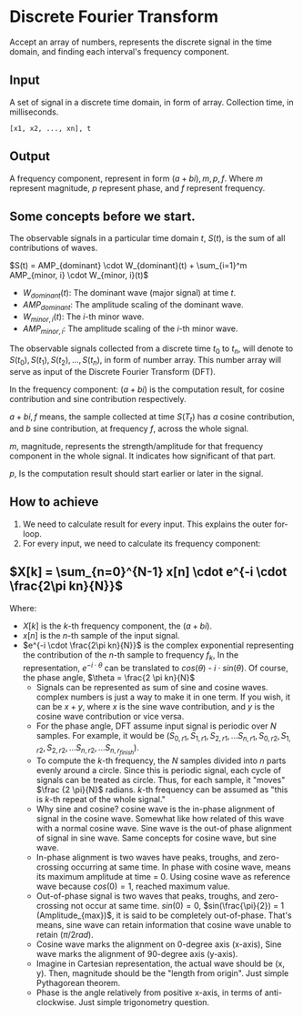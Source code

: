 # Discrete Fourier Transform
Accept an array of numbers, represents the discrete signal in the time domain, and finding each interval's frequency component.
## Input
A set of signal in a discrete time domain, in form of array.
Collection time, in milliseconds.

```
[x1, x2, ..., xn], t
```

## Output
A frequency component, represent in form $(a + bi), m, p, f$. Where $m$ represent magnitude, $p$ represent phase, and $f$ represent frequency.

## Some concepts before we start.
The observable signals in a particular time domain $t$, $S(t)$, is the sum of all contributions of waves.

$S(t) = AMP_{dominant} \cdot W_{dominant}(t) + \sum_{i=1}^m AMP_{minor, i} \cdot W_{minor, i}(t)$

- $W_{dominant}(t)$: The dominant wave (major signal) at time $t$.
- $AMP_{dominant}$: The amplitude scaling of the dominant wave.
- $W_{minor, i}(t)$: The $i$-th minor wave.
- $AMP_{minor, i}$: The amplitude scaling of the $i$-th minor wave.

The observable signals collected from a discrete time $t_0$ to $t_n$, will denote to $S(t_0), S(t_1), S(t_2),...,S(t_n)$, in form of number array. This number array will serve as input of the Discrete Fourier Transform (DFT).

In the frequency component: 
$(a + bi)$ is the computation result, for cosine contribution and sine contribution respectively. 

$a + bi, f$ means, the sample collected at time $S(T_t)$ has $a$ cosine contribution, and $b$ sine contribution, at frequency $f$, across the whole signal.

$m$, magnitude, represents the strength/amplitude for that frequency component in the whole signal. It indicates how significant of that part.

$p$, Is the computation result should start earlier or later in the signal.

## How to achieve
1. We need to calculate result for every input. This explains the outer for-loop.
2. For every input, we need to calculate its frequency component:

$X[k] = \sum_{n=0}^{N-1} x[n] \cdot e^{-i \cdot \frac{2\pi kn}{N}}$
-
Where:
- $X[k]$ is the $k$-th frequency component, the $(a + bi)$.
- $x[n]$ is the $n$-th sample of the input signal.
- $e^{-i \cdot \frac{2\pi kn}{N}}$ is the complex exponential representing the contribution of the $n$-th sample to frequency $f_k$, In the representation, $e^{-i \cdot \theta}$ can be translated to $cos(\theta)$ - $i \cdot sin(\theta)$. Of course, the phase angle, $\theta = \frac{2 \pi kn}{N}$
  - Signals can be represented as sum of sine and cosine waves. complex numbers is just a way to make it in one term. If you wish, it can be $x + y$, where $x$ is the sine wave contribution, and $y$ is the cosine wave contribution or vice versa.
  - For the phase angle, DFT assume input signal is periodic over $N$ samples. For example, it would be $(S_{0, r1}, S_{1, r1}, S_{2, r1}, ...S_{n, r1}, S_{0, r2}, S_{1, r2}, S_{2, r2}, ...S_{n, r2},...S_{n, r_{finish}})$. 
  - To compute the $k$-th frequency, the $N$ samples divided into $n$ parts evenly around a circle. Since this is periodic signal, each cycle of signals can be treated as circle. Thus, for each sample, it "moves" $\frac {2 \pi}{N}$ radians. $k$-th frequency can be assumed as "this is $k$-th repeat of the whole signal." 
  - Why sine and cosine? cosine wave is the in-phase alignment of signal in the cosine wave. Somewhat like how related of this wave with a normal cosine wave. Sine wave is the out-of phase alignment of signal in sine wave. Same concepts for cosine wave, but sine wave.
  - In-phase alignment is two waves have peaks, troughs, and zero-crossing occurring at same time. In phase with cosine wave, means its maximum amplitude at time = 0. Using cosine wave as reference wave because $cos(0) = 1$, reached maximum value. 
  - Out-of-phase signal is two waves that peaks, troughs, and zero-crossing not occur at same time. $sin(0) = 0$, $sin(\frac{\pi}{2}) = 1 (Amplitude_{max})$, it is said to be completely out-of-phase. That's means, sine wave can retain information that cosine wave unable to retain ($\pi / 2 rad$).
  - Cosine wave marks the alignment on 0-degree axis (x-axis), Sine wave marks the alignment of 90-degree axis (y-axis). 
  - Imagine in Cartesian representation, the actual wave should be (x, y). Then, magnitude should be the "length from origin". Just simple Pythagorean theorem.
  - Phase is the angle relatively from positive x-axis, in terms of anti-clockwise. Just simple trigonometry question.
